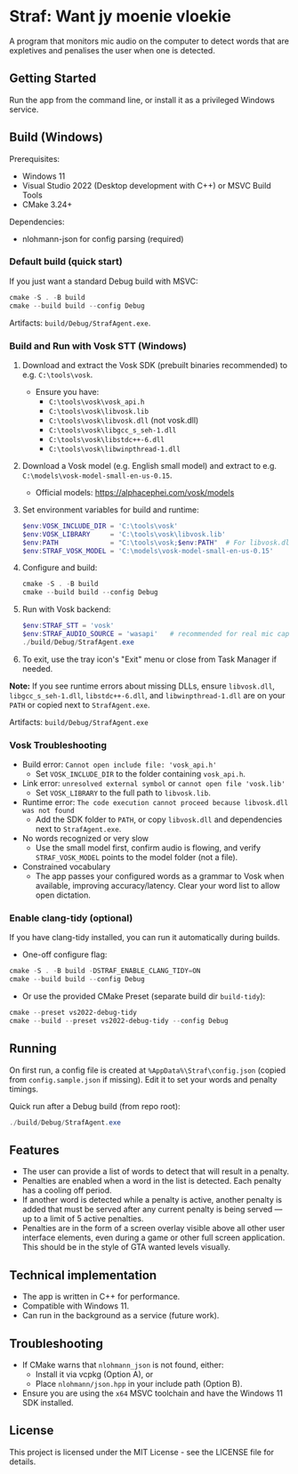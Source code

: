 # Straf: Want jy moenie vloekie

A program that monitors mic audio on the computer to detect words that are expletives and penalises the user
when one is detected.  

## Getting Started

Run the app from the command line, or install it as a privileged Windows service.

## Build (Windows)

Prerequisites:
- Windows 11
- Visual Studio 2022 (Desktop development with C++) or MSVC Build Tools
- CMake 3.24+

Dependencies:
- nlohmann-json for config parsing (required)

### Default build (quick start)

If you just want a standard Debug build with MSVC:

```powershell
cmake -S . -B build
cmake --build build --config Debug
```

Artifacts: `build/Debug/StrafAgent.exe`.

### Build and Run with Vosk STT (Windows)

1. Download and extract the Vosk SDK (prebuilt binaries recommended) to e.g. `C:\tools\vosk`.
   - Ensure you have:
     - `C:\tools\vosk\vosk_api.h`
     - `C:\tools\vosk\libvosk.lib`
     - `C:\tools\vosk\libvosk.dll` (not vosk.dll)
     - `C:\tools\vosk\libgcc_s_seh-1.dll`
     - `C:\tools\vosk\libstdc++-6.dll`
     - `C:\tools\vosk\libwinpthread-1.dll`

2. Download a Vosk model (e.g. English small model) and extract to e.g. `C:\models\vosk-model-small-en-us-0.15`.
   - Official models: https://alphacephei.com/vosk/models

3. Set environment variables for build and runtime:
   ```powershell
   $env:VOSK_INCLUDE_DIR = 'C:\tools\vosk'
   $env:VOSK_LIBRARY     = 'C:\tools\vosk\libvosk.lib'
   $env:PATH             = "C:\tools\vosk;$env:PATH"  # For libvosk.dll and dependencies
   $env:STRAF_VOSK_MODEL = 'C:\models\vosk-model-small-en-us-0.15'
   ```

4. Configure and build:
   ```powershell
   cmake -S . -B build
   cmake --build build --config Debug
   ```

5. Run with Vosk backend:
   ```powershell
   $env:STRAF_STT = 'vosk'
   $env:STRAF_AUDIO_SOURCE = 'wasapi'   # recommended for real mic capture
   ./build/Debug/StrafAgent.exe
   ```

6. To exit, use the tray icon's "Exit" menu or close from Task Manager if needed.

**Note:** If you see runtime errors about missing DLLs, ensure `libvosk.dll`, `libgcc_s_seh-1.dll`, `libstdc++-6.dll`, and `libwinpthread-1.dll` are on your `PATH` or copied next to `StrafAgent.exe`.

Artifacts: `build/Debug/StrafAgent.exe`

### Vosk Troubleshooting
- Build error: `Cannot open include file: 'vosk_api.h'`
	- Set `VOSK_INCLUDE_DIR` to the folder containing `vosk_api.h`.
- Link error: `unresolved external symbol` or `cannot open file 'vosk.lib'`
	- Set `VOSK_LIBRARY` to the full path to `libvosk.lib`.
- Runtime error: `The code execution cannot proceed because libvosk.dll was not found`
	- Add the SDK folder to `PATH`, or copy `libvosk.dll` and dependencies next to `StrafAgent.exe`.
- No words recognized or very slow
	- Use the small model first, confirm audio is flowing, and verify `STRAF_VOSK_MODEL` points to the model folder (not a file).
- Constrained vocabulary
	- The app passes your configured words as a grammar to Vosk when available, improving accuracy/latency. Clear your word list to allow open dictation.

### Enable clang-tidy (optional)

If you have clang-tidy installed, you can run it automatically during builds.

- One-off configure flag:

```powershell
cmake -S . -B build -DSTRAF_ENABLE_CLANG_TIDY=ON
cmake --build build --config Debug
```

- Or use the provided CMake Preset (separate build dir `build-tidy`):

```powershell
cmake --preset vs2022-debug-tidy
cmake --build --preset vs2022-debug-tidy --config Debug
```

## Running

On first run, a config file is created at `%AppData%\Straf\config.json` (copied from `config.sample.json` if missing). Edit it to set your words and penalty timings.

Quick run after a Debug build (from repo root):

```powershell
./build/Debug/StrafAgent.exe
```

## Features

- The user can provide a list of words to detect that will result in a penalty.
- Penalties are enabled when a word in the list is detected. Each penalty has a cooling off period.
- If another word is detected while a penalty is active, another penalty is added that must be served after any current penalty is being served — up to a limit of 5 active penalties.
- Penalties are in the form of a screen overlay visible above all other user interface elements, even during a game or other full screen application. This should be in the style of GTA wanted levels visually.

## Technical implementation

- The app is written in C++ for performance.
- Compatible with Windows 11.
- Can run in the background as a service (future work).

## Troubleshooting

- If CMake warns that `nlohmann_json` is not found, either:
	- Install it via vcpkg (Option A), or
	- Place `nlohmann/json.hpp` in your include path (Option B).
- Ensure you are using the `x64` MSVC toolchain and have the Windows 11 SDK installed.

## License

This project is licensed under the MIT License - see the LICENSE file for details.
